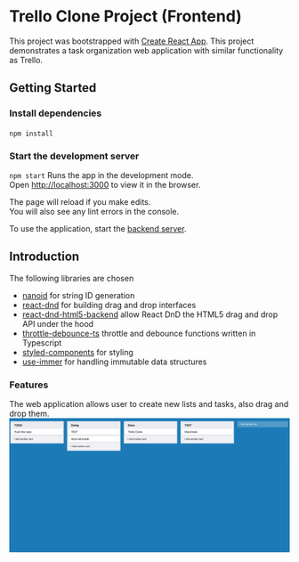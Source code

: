 # Trello Clone Project (Frontend)
This project was bootstrapped with [Create React App](https://github.com/facebook/create-react-app).
This project demonstrates a task organization web application with similar functionality as Trello.
## Getting Started

### Install dependencies
 `npm install`

### Start the development server
`npm start`
Runs the app in the development mode.\
Open [http://localhost:3000](http://localhost:3000) to view it in the browser.

The page will reload if you make edits.\
You will also see any lint errors in the console.

To use the application, start the [backend server](../trello-backend/README.md).

## Introduction
The following libraries are chosen
- [nanoid](https://github.com/ai/nanoid) for string ID generation
- [react-dnd](https://react-dnd.github.io/react-dnd/about) for building drag and drop interfaces
- [react-dnd-html5-backend](https://react-dnd.github.io/react-dnd/docs/backends/html5) allow React DnD the HTML5 drag and drop API under the hood
- [throttle-debounce-ts](https://www.npmjs.com/package/throttle-debounce-ts) throttle and debounce functions written in Typescript
- [styled-components](https://styled-components.com/) for styling
- [use-immer](https://immerjs.github.io/immer/) for handling immutable data structures
### Features
The web application allows user to create new lists and tasks, also drag and drop them.
![Sc](./documentation/sc-trello-clone.png)

